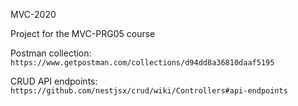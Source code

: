 MVC-2020


Project for the MVC-PRG05 course


Postman collection: 
`https://www.getpostman.com/collections/d94dd8a36810daaf5195`

CRUD API endpoints: 
`https://github.com/nestjsx/crud/wiki/Controllers#api-endpoints`
